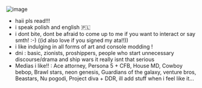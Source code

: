 ![image](https://github.com/user-attachments/assets/3976c46e-cdcb-4316-9371-0ecb55a3f22e)


- haii pls read!!! 
- i speak polish and english 🇵🇱
- i dont bite, dont be afraid to come up to me if you want to interact or say smth! :-) ((id also love if you signed my ata!!))
- i like indulging in all forms of art and console modding !
- dni : basic, zionists, proshippers, people who start unnecessary discourse/drama and ship wars it really isnt that serious
- Medias i like!! : Ace attorney, Persona 5 + CFB, House MD, Cowboy bebop,  Brawl stars, neon genesis, Guardians of the galaxy, venture bros, Beastars, Nu pogodi, Project diva + DDR, ill add stuff when i feel like it...
